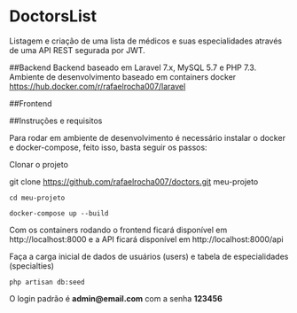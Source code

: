 # DoctorsList

Listagem e criação de uma lista de médicos e suas especialidades através de uma API REST segurada por JWT.

##Backend
Backend baseado em Laravel 7.x, MySQL 5.7 e PHP 7.3.
Ambiente de desenvolvimento baseado em containers docker https://hub.docker.com/r/rafaelrocha007/laravel

##Frontend

##Instruções e requisitos

Para rodar em ambiente de desenvolvimento é necessário instalar o docker e docker-compose, feito isso, basta seguir os passos:

Clonar o projeto

git clone https://github.com/rafaelrocha007/doctors.git meu-projeto

    cd meu-projeto

    docker-compose up --build

Com os containers rodando o frontend ficará disponível em http://localhost:8000 e a API ficará disponível em http://localhost:8000/api 

Faça a carga inicial de dados de usuários (users) e tabela de especialidades (specialties)

    php artisan db:seed

O login padrão é __admin@email.com__ com a senha __123456__
